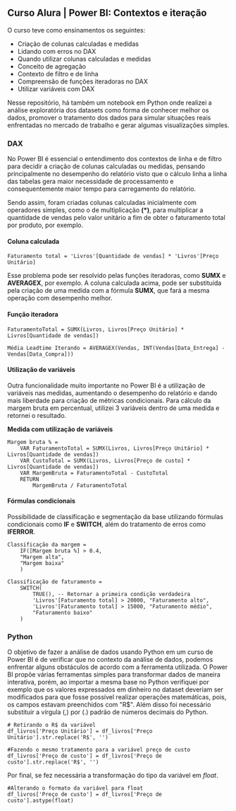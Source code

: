 ## Curso Alura | Power BI: Contextos e iteração

O curso teve como ensinamentos os seguintes:

- Criação de colunas calculadas e medidas
- Lidando com erros no DAX
- Quando utilizar colunas calculadas e medidas
- Conceito de agregação
- Contexto de filtro e de linha
- Compreensão de funções iteradoras no DAX
- Utilizar variáveis com DAX

Nesse repositório, há também um notebook em Python onde realizei a análise exploratória dos datasets como forma de conhecer melhor os dados, promover o tratamento dos dados para simular situações reais enfrentadas no mercado de trabalho e gerar algumas visualizações simples.

### DAX

No Power BI é essencial o entendimento dos contextos de linha e de filtro para decidir a criação de colunas calculadas ou medidas, pensando principalmente no desempenho do relatório visto que o cálculo linha a linha das tabelas gera maior necessidade de processamento e consequentemente maior tempo para carregamento do relatório.

Sendo assim, foram criadas colunas calculadas inicialmente com operadores simples, como o de multiplicação **(*)**, para multiplicar a quantidade de vendas pelo valor unitário a fim de obter o faturamento total por produto, por exemplo.

#### Coluna calculada
```
Faturamento total = 'Livros'[Quantidade de vendas] * 'Livros'[Preço Unitário]
```

Esse problema pode ser resolvido pelas funções iteradoras, como **SUMX** e **AVERAGEX**, por exemplo. A coluna calculada acima, pode ser substituída pela criação de uma medida com a fórmula **SUMX**, que fará a mesma operação com desempenho melhor.

#### Função iteradora
```
FaturamentoTotal = SUMX(Livros, Livros[Preço Unitário] * Livros[Quantidade de vendas])
```

```
Média Leadtime Iterando = AVERAGEX(Vendas, INT(Vendas[Data_Entrega] - Vendas[Data_Compra]))
```

#### Utilização de variáveis
Outra funcionalidade muito importante no Power BI é a utilização de variáveis nas medidas, aumentando o desempenho do relatório e dando mais liberdade para criação de métricas condicionais.
Para cálculo da margem bruta em percentual, utilizei 3 variáveis dentro de uma medida e retornei o resultado.

**Medida com utilização de variáveis**
```
Margem bruta % = 
    VAR FaturamentoTotal = SUMX(Livros, Livros[Preço Unitário] * Livros[Quantidade de vendas])
    VAR CustoTotal = SUMX(Livros, Livros[Preço de custo] * Livros[Quantidade de vendas])
    VAR MargemBruta = FaturamentoTotal - CustoTotal
    RETURN
        MargemBruta / FaturamentoTotal
```

#### Fórmulas condicionais

Possibilidade de classificação e segmentação da base utilizando fórmulas condicionais como **IF** e **SWITCH**, além do tratamento de erros como **IFERROR**.

```
Classificação da margem = 
    IF([Margem bruta %] > 0.4,
    "Margem alta",
    "Margem baixa"
    )
```

```
Classificação de faturamento = 
    SWITCH(
        TRUE(), -- Retornar a primeira condição verdadeira
        'Livros'[Faturamento total] > 20000, "Faturamento alto",
        'Livros'[Faturamento total] > 15000, "Faturamento médio",
        "Faturamento baixo"
    )
```
### Python

O objetivo de fazer a análise de dados usando Python em um curso de Power BI é de verificar que no contexto da análise de dados, podemos enfrentar alguns obstáculos de acordo com a ferramenta utilizada. O Power BI propõe várias ferramentas simples para transformar dados de maneira interativa, porém, ao importar a mesma base no Python verifiquei por exemplo que os valores expressados em dinheiro no dataset deveriam ser modificados para que fosse possível realizar operações matemáticas, pois, os campos estavam preenchidos com "R$". Além disso foi necessário substituir a vírgula (,) por (.) padrão de números decimais do Python.

```
# Retirando o R$ da variável 
df_livros['Preço Unitário'] = df_livros['Preço Unitário'].str.replace('R$', '')

#Fazendo o mesmo tratamento para a variável preço de custo
df_livros['Preço de custo'] = df_livros['Preço de custo'].str.replace('R$', '')
```

Por final, se fez necessária a transformação do tipo da variável em *float*.

```
#Alterando o formato da variável para float
df_livros['Preço de custo'] = df_livros['Preço de custo'].astype(float)
```